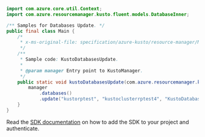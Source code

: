 ```java
import com.azure.core.util.Context;
import com.azure.resourcemanager.kusto.fluent.models.DatabaseInner;

/** Samples for Databases Update. */
public final class Main {
    /*
     * x-ms-original-file: specification/azure-kusto/resource-manager/Microsoft.Kusto/stable/2021-08-27/examples/KustoDatabasesUpdate.json
     */
    /**
     * Sample code: KustoDatabasesUpdate.
     *
     * @param manager Entry point to KustoManager.
     */
    public static void kustoDatabasesUpdate(com.azure.resourcemanager.kusto.KustoManager manager) {
        manager
            .databases()
            .update("kustorptest", "kustoclusterrptest4", "KustoDatabase8", new DatabaseInner(), Context.NONE);
    }
}
```

Read the [SDK documentation](https://github.com/Azure/azure-sdk-for-java/blob/azure-resourcemanager-kusto_1.0.0-beta.3/sdk/kusto/azure-resourcemanager-kusto/README.md) on how to add the SDK to your project and authenticate.
